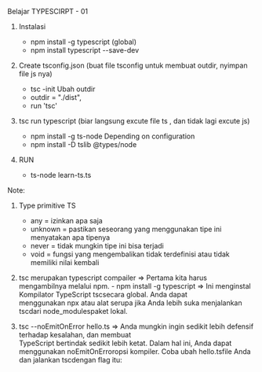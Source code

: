 Belajar TYPESCIRPT - 01

1. Instalasi
    - npm install -g typescript (global)
    - npm install typescript --save-dev 

2. Create tsconfig.json (buat file tsconfig untuk membuat outdir, nyimpan file js nya)
    - tsc -init
   Ubah outdir 
    - outdir = "./dist",
    - run 'tsc'

3. tsc run typescript (biar langsung excute file ts , dan tidak lagi excute js)
    - npm install -g ts-node
   Depending on configuration
    - npm install -D tslib @types/node

4. RUN 
    - ts-node learn-ts.ts


Note:

1. Type primitive TS
    - any = izinkan apa saja
    - unknown = pastikan seseorang yang menggunakan tipe ini menyatakan apa tipenya
    - never = tidak mungkin tipe ini bisa terjadi
    - void = fungsi yang mengembalikan tidak terdefinisi atau tidak memiliki nilai kembali

2. tsc merupakan typescript compailer
    => Pertama kita harus mengambilnya melalui npm.
        -  npm install -g typescript
           => Ini menginstal Kompilator TypeScript tscsecara global. Anda dapat    
              menggunakan npx atau alat serupa jika Anda lebih suka menjalankan tscdari node_modulespaket lokal.

3. tsc --noEmitOnError hello.ts
   =>  Anda mungkin ingin sedikit lebih defensif terhadap kesalahan, dan membuat    
       TypeScript bertindak sedikit lebih ketat. Dalam hal ini, Anda dapat menggunakan noEmitOnErroropsi kompiler. Coba ubah hello.tsfile Anda dan jalankan tscdengan flag itu:
